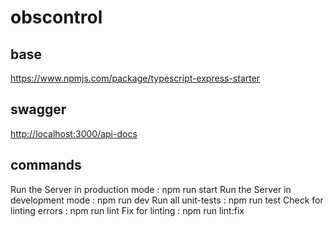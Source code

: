 # obscontrol

## base

<https://www.npmjs.com/package/typescript-express-starter>

## swagger

<http://localhost:3000/api-docs>

## commands
Run the Server in production mode : npm run start
Run the Server in development mode : npm run dev
Run all unit-tests : npm run test
Check for linting errors : npm run lint
Fix for linting : npm run lint:fix